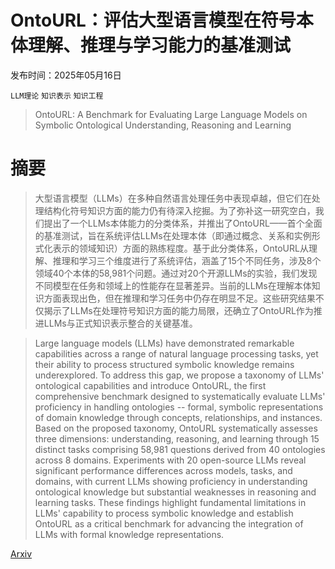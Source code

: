 # OntoURL：评估大型语言模型在符号本体理解、推理与学习能力的基准测试

发布时间：2025年05月16日

`LLM理论` `知识表示` `知识工程`

> OntoURL: A Benchmark for Evaluating Large Language Models on Symbolic Ontological Understanding, Reasoning and Learning

# 摘要

> 大型语言模型（LLMs）在多种自然语言处理任务中表现卓越，但它们在处理结构化符号知识方面的能力仍有待深入挖掘。为了弥补这一研究空白，我们提出了一个LLMs本体能力的分类体系，并推出了OntoURL——首个全面的基准测试，旨在系统评估LLMs在处理本体（即通过概念、关系和实例形式化表示的领域知识）方面的熟练程度。基于此分类体系，OntoURL从理解、推理和学习三个维度进行了系统评估，涵盖了15个不同任务，涉及8个领域40个本体的58,981个问题。通过对20个开源LLMs的实验，我们发现不同模型在任务和领域上的性能存在显著差异。当前的LLMs在理解本体知识方面表现出色，但在推理和学习任务中仍存在明显不足。这些研究结果不仅揭示了LLMs在处理符号知识方面的能力局限，还确立了OntoURL作为推进LLMs与正式知识表示整合的关键基准。

> Large language models (LLMs) have demonstrated remarkable capabilities across a range of natural language processing tasks, yet their ability to process structured symbolic knowledge remains underexplored. To address this gap, we propose a taxonomy of LLMs' ontological capabilities and introduce OntoURL, the first comprehensive benchmark designed to systematically evaluate LLMs' proficiency in handling ontologies -- formal, symbolic representations of domain knowledge through concepts, relationships, and instances. Based on the proposed taxonomy, OntoURL systematically assesses three dimensions: understanding, reasoning, and learning through 15 distinct tasks comprising 58,981 questions derived from 40 ontologies across 8 domains. Experiments with 20 open-source LLMs reveal significant performance differences across models, tasks, and domains, with current LLMs showing proficiency in understanding ontological knowledge but substantial weaknesses in reasoning and learning tasks. These findings highlight fundamental limitations in LLMs' capability to process symbolic knowledge and establish OntoURL as a critical benchmark for advancing the integration of LLMs with formal knowledge representations.

[Arxiv](https://arxiv.org/abs/2505.11031)